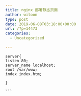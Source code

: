 ```yaml
---
title: nginx 部署静态页面
author: wiloon
type: post
date: 2019-06-08T03:18:00+00:00
url: /?p=14473
categories:
  - Uncategorized

---
```

<pre><code class="line-numbers">server{
listen 80;
server_name localhost;
root /var/www;
index index.htm;

}

```
